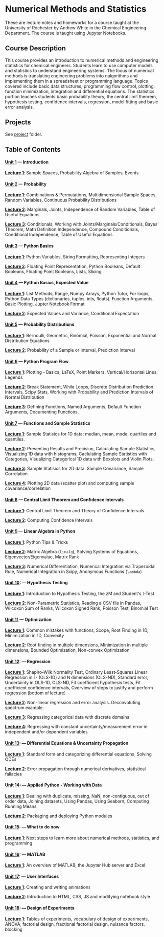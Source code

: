 # Numerical Methods and Statistics

These are lecture notes and homeworks for a course taught at the
University of Rochester by Andrew White in the Chemical Engineering
Department. The course is taught using Jupyter Notebooks.

## Course Description

This course provides an introduction to numerical methods and
engineering statistics for chemical engineers. Students learn to use
computer models and statistics to understand engineering systems. The
focus of numerical methods is translating engineering problems into
nalgorithms and implementing them in a spreadsheet or programming
language. Topics covered include basic data structures, programming
flow control, plotting, function minimization, integration and
differential equations. The statistics portion teaches students basic
probability theory, the central limit theorem, hypothesis testing,
confidence intervals, regression, model fitting and basic error
analysis.

## Projects

See [project](project/) folder.

## Table of Contents


#### [Unit 1](https://nbviewer.jupyter.org/github/whitead/numerical_stats/blob/master/unit_1) &mdash; Introduction

[**Lecture 1**](unit_1/lectures/lecture_1.pdf): Sample Spaces, Probability Algebra of Samples, Events

#### [Unit 2](https://nbviewer.jupyter.org/github/whitead/numerical_stats/blob/master/unit_2) &mdash; Probability

[**Lecture 1**](unit_2/lectures/lecture_1.pdf): Combinations & Permutations, Multidimensional Sample Spaces, Random Variables, Continuous Probability Distributions

[**Lecture 2**](unit_2/lectures/lecture_2.pdf): Marginals, Joints, Independence of Random Variables, Table of Useful Equations

[**Lecture 3**](unit_2/lectures/lecture_3.pdf): Conditionals, Working with Joints/Marginals/Conditionals, Bayes' Theorem, Math Definition Independence, Compound Conditionals, Conditional Independence, Table of Useful Equations

#### [Unit 3](https://nbviewer.jupyter.org/github/whitead/numerical_stats/blob/master/unit_3) &mdash; Python Basics

[**Lecture 1**](https://nbviewer.jupyter.org/github/whitead/numerical_stats/blob/master/unit_3/lectures/lecture_1.ipynb):  Python Variables, String Formatting, Representing Integers

[**Lecture 2**](https://nbviewer.jupyter.org/github/whitead/numerical_stats/blob/master/unit_3/lectures/lecture_2.ipynb): Floating Point Representation, Python Booleans, Default Booleans, Floating Point Booleans, Lists, Slicing

#### [Unit 4](https://nbviewer.jupyter.org/github/whitead/numerical_stats/blob/master/unit_4) &mdash; Python Basics, Expected Value

[**Lecture 1**](https://nbviewer.jupyter.org/github/whitead/numerical_stats/blob/master/unit_4/lectures/lecture_1.ipynb): List Methods, Range, Numpy Arrays, Python Tutor, For loops, Python Data Types (dictionaries, tuples, ints, floats), Function Arguments, Basic Plotting, Jupter Notebook Format

[**Lecture 2**](unit_4/lectures/lecture_2.pdf): Expected Values and Variance, Conditional Expectation

#### [Unit 5](https://nbviewer.jupyter.org/github/whitead/numerical_stats/blob/master/unit_5) &mdash; Probability Distributions

[**Lecture 1**](unit_5/lectures/lecture_1.pdf): Bernoulli, Geometric, Binomial, Poisson, Exponential and Normal Distribution Equations

[**Lecture 2**](unit_5/lectures/lecture_2.pdf): Probability of a Sample or Interval, Prediction Interval


#### [Unit 6](https://nbviewer.jupyter.org/github/whitead/numerical_stats/blob/master/unit_6) &mdash; Python Program Flow

[**Lecture 1**](https://nbviewer.jupyter.org/github/whitead/numerical_stats/blob/master/unit_6/lectures/lecture_1.ipynb): Plotting - Basics, LaTeX, Point Markers, Vertical/Horizontal Lines, Legends

[**Lecture 2**](https://nbviewer.jupyter.org/github/whitead/numerical_stats/blob/master/unit_6/lectures/lecture_2.ipynb): Break Statement, While Loops, Discrete Distribution Prediction Intervals,  Scipy Stats, Working with Probability and Prediction Intervals of Normal Distribution

[**Lecture 3**](https://nbviewer.jupyter.org/github/whitead/numerical_stats/blob/master/unit_6/lectures/lecture_3.ipynb): Defining Functions, Named Arguments, Default Function Arguments, Documenting Functions,


#### [Unit 7](https://nbviewer.jupyter.org/github/whitead/numerical_stats/blob/master/unit_7) &mdash; Functions and Sample Statistics

[**Lecture 1**](unit_7/lectures/lecture_1.pdf): Sample Statisics for 1D data: median, mean, mode, quartiles and quantiles.

[**Lecture 2**](https://nbviewer.jupyter.org/github/whitead/numerical_stats/blob/master/unit_7/lectures/lecture_2.ipynb):  Presenting Results and Precision, Calculating Sample Statistics, Visualizing 1D data with histograms, Caclulating Sample Statistics with Categories, Visualizing Categorical 1D data with Boxplots and Violin Plots.

[**Lecture 3**](unit_7/lectures/lecture_3.pdf): Sample Statisics for 2D data: Sample Covariance, Sample Correlation.

[**Lecture 4**](https://nbviewer.jupyter.org/github/whitead/numerical_stats/blob/master/unit_7/lectures/lecture_4.ipynb): Plotting 2D data (scatter plot) and computing sample covariance/correlation

#### [Unit 8](https://nbviewer.jupyter.org/github/whitead/numerical_stats/blob/master/unit_8) &mdash; Central Limit Theorem and Confidence Intervals

[**Lecture 1**](https://nbviewer.jupyter.org/github/whitead/numerical_stats/blob/master/unit_8/lectures/lecture_1.ipynb): Central Limit Theorem and Theory of Confidence Intervals

[**Lecture 2**](https://nbviewer.jupyter.org/github/whitead/numerical_stats/blob/master/unit_8/lectures/lecture_2.ipynb): Computing Confidence Intervals

#### [Unit 9](https://nbviewer.jupyter.org/github/whitead/numerical_stats/blob/master/unit_9) &mdash; Linear Algebra in Python

[**Lecture 1**](https://nbviewer.jupyter.org/github/whitead/numerical_stats/blob/master/unit_9/lectures/lecture_1.ipynb): Python Tips & Tricks

[**Lecture 2**](https://nbviewer.jupyter.org/github/whitead/numerical_stats/blob/master/unit_9/lectures/lecture_2.ipynb): Matrix Algebra (`linalg`), Solving Systems of Equations, Eigenvector/Eigenvalue, Matrix Rank

[**Lecture 3**](https://nbviewer.jupyter.org/github/whitead/numerical_stats/blob/master/unit_9/lectures/lecture_3.ipynb): Numerical Differentiation, Numerical Integration via Trapezoidal Rule, Numerical Integration in Scipy, Anonymous Functions (`lambda`)

#### [Unit 10](https://nbviewer.jupyter.org/github/whitead/numerical_stats/blob/master/unit_10): &mdash;  Hypothesis Testing

[**Lecture 1**](https://nbviewer.jupyter.org/github/whitead/numerical_stats/blob/master/unit_10/lectures/lecture_1.ipynb): Introduction to Hypothesis Testing, the zM and Student's t-Test

[**Lecture 2**](https://nbviewer.jupyter.org/github/whitead/numerical_stats/blob/master/unit_10/lectures/lecture_2.ipynb): Non-Parametric Statistics, Reading a CSV file in Pandas, Wilcoxon Sum of Ranks, Wilcoxon Signed Rank, Poisson Test, Binomial Test


#### [Unit 11](https://nbviewer.jupyter.org/github/whitead/numerical_stats/blob/master/unit_11) &mdash; Optimization

[**Lecture 1**](https://nbviewer.jupyter.org/github/whitead/numerical_stats/blob/master/unit_11/lectures/lecture_1.ipynb): Common mistakes with functions, Scope, Root Finding in 1D, Minimization in 1D, Convexity

[**Lecture 2**](https://nbviewer.jupyter.org/github/whitead/numerical_stats/blob/master/unit_11/lectures/lecture_2.ipynb): Root finding in multiple dimensions, Minimization in multiple dimensions, Bounded Optimization, Non-convex Optimization

#### [Unit 12](https://nbviewer.jupyter.org/github/whitead/numerical_stats/blob/master/unit_12): &mdash; Regression

[**Lecture 1**](https://nbviewer.jupyter.org/github/whitead/numerical_stats/blob/master/unit_12/lectures/lecture_1.ipynb): Shapiro-Wilk Normality Test, Ordinary Least-Squares Linear Regression in 1- (OLS-1D) and N dimensions (OLS-ND), Standard error, Uncertainty in OLS-1D, OLS-ND, Fit coefficient hypothesis tests, Fit coefficient confidence intervals, Overview of steps to justify and perform regression (bottom of lecture)

[**Lecture 2**](https://nbviewer.jupyter.org/github/whitead/numerical_stats/blob/master/unit_12/lectures/lecture_2.ipynb): Non-linear regression and error analysis. Deconvoluting spectrum example.

[**Lecture 3**](https://nbviewer.jupyter.org/github/whitead/numerical_stats/blob/master/unit_12/lectures/lecture_3.ipynb): Regressing categorical data with discrete domains

[**Lecture 4**](https://nbviewer.jupyter.org/github/whitead/numerical_stats/blob/master/unit_12/lectures/lecture_4.ipynb): Regressing with constant uncertainty/measurement error in independent and/or dependent variables

#### [Unit 13](https://nbviewer.jupyter.org/github/whitead/numerical_stats/blob/master/unit_13): &mdash; Differential Equations & Uncertainty Propagation

[**Lecture 1**](https://nbviewer.jupyter.org/github/whitead/numerical_stats/blob/master/unit_13/lectures/lecture_1.ipynb): Standard form and categorizing differential equations, Solving ODEs

[**Lecture 2**](https://nbviewer.jupyter.org/github/whitead/numerical_stats/blob/master/unit_13/lectures/lecture_2.ipynb): Error propagation through numerical derivatives, statistical fallacies

#### [Unit 14](https://nbviewer.jupyter.org/github/whitead/numerical_stats/blob/master/unit_14): &mdash; Applied Python - Working with Data

[**Lecture 1**](https://nbviewer.jupyter.org/github/whitead/numerical_stats/blob/master/unit_14/lectures/lecture_1.ipynb): Dealing with duplicate, missing, NaN, non-contiguous, out of order data, Joining datasets, Using Pandas, Using Seaborn, Computing Running Means

[**Lecture 2**](https://nbviewer.jupyter.org/github/whitead/numerical_stats/blob/master/unit_14/lectures/lecture_2.ipynb): Packaging and deploying Python modules

#### [Unit 15](https://nbviewer.jupyter.org/github/whitead/numerical_stats/blob/master/unit_15): &mdash; What to do now

[**Lecture 1**](https://nbviewer.jupyter.org/github/whitead/numerical_stats/blob/master/unit_15/lectures/lecture_1.ipynb): Next steps to learn more about numerical methods, statistics, and programming

#### [Unit 16](https://nbviewer.jupyter.org/github/whitead/numerical_stats/blob/master/unit_16): &mdash; MATLAB

[**Lecture 1**](https://nbviewer.jupyter.org/github/whitead/numerical_stats/blob/master/unit_16/lectures/lecture_1.ipynb): An overview of MATLAB, the Jupyter Hub server and Excel

#### [Unit 17](https://nbviewer.jupyter.org/github/whitead/numerical_stats/blob/master/unit_17): &mdash; User Interfaces

[**Lecture 1**](https://nbviewer.jupyter.org/github/whitead/numerical_stats/blob/master/unit_17/lectures/lecture_1.ipynb): Creating and writing animations

[**Lecture 2**](https://nbviewer.jupyter.org/github/whitead/numerical_stats/blob/master/unit_17/lectures/lecture_2.ipynb): Introduction to HTML, CSS, JS and modifying notebook style

#### [Unit 18](https://nbviewer.jupyter.org/github/whitead/numerical_stats/blob/master/unit_18): &mdash; Design of Experiments

[**Lecture 1**](https://nbviewer.jupyter.org/github/whitead/numerical_stats/blob/master/unit_18/lectures/lecture_1.ipynb): Tables of experiments, vocabulary of design of experiments, ANOVA, factorial design, fractional factorial design, nuisance factors, blocking

